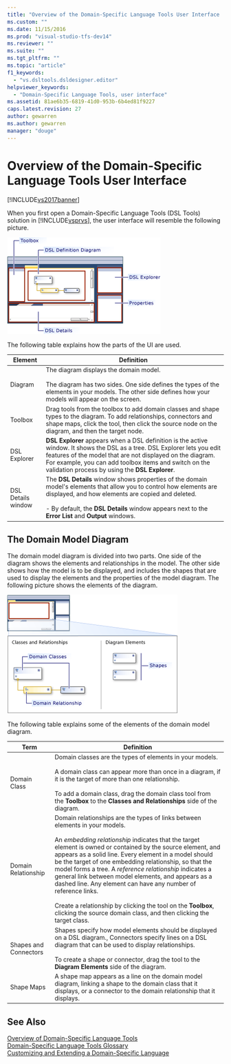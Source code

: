 ```yaml
---
title: "Overview of the Domain-Specific Language Tools User Interface | Microsoft Docs"
ms.custom: ""
ms.date: 11/15/2016
ms.prod: "visual-studio-tfs-dev14"
ms.reviewer: ""
ms.suite: ""
ms.tgt_pltfrm: ""
ms.topic: "article"
f1_keywords: 
  - "vs.dsltools.dsldesigner.editor"
helpviewer_keywords: 
  - "Domain-Specific Language Tools, user interface"
ms.assetid: 81ae6b35-6819-41d0-953b-6b4ed81f9227
caps.latest.revision: 27
author: gewarren
ms.author: gewarren
manager: "douge"
---
```

# Overview of the Domain-Specific Language Tools User Interface
[!INCLUDE[vs2017banner](../includes/vs2017banner.md)]

When you first open a Domain-Specific Language Tools (DSL Tools) solution in [!INCLUDE[vsprvs](../includes/vsprvs-md.md)], the user interface will resemble the following picture.  
  
 ![dsl designer](../modeling/media/dsl-designer.png "dsl_designer")  
  
 The following table explains how the parts of the UI are used.  
  
|**Element**|**Definition**|  
|-----------------|--------------------|  
|Diagram|The diagram displays the domain model.<br /><br /> The diagram has two sides. One side defines the types of the elements in your models. The other side defines how your models will appear on the screen.|  
|Toolbox|Drag tools from the toolbox to add domain classes and shape types to the diagram. To add relationships, connectors and shape maps, click the tool, then click the source node on the diagram, and then the target node.|  
|DSL Explorer|**DSL Explorer** appears when a DSL definition is the active window. It shows the DSL as a tree. DSL Explorer lets you edit features of the model that are not displayed on the diagram. For example, you can add toolbox items and switch on the validation process by using the **DSL Explorer**.|  
|DSL Details window|The **DSL Details** window shows properties of the domain model's elements that allow you to control how elements are displayed, and how elements are copied and deleted.<br /><br /> -   By default, the **DSL Details** window appears next to the **Error List** and **Output** windows.|  
  
## The Domain Model Diagram  
 The domain model diagram is divided into two parts. One side of the diagram shows the elements and relationships in the model. The other side shows how the model is to be displayed, and includes the shapes that are used to display the elements and the properties of the model diagram. The following picture shows the elements of the diagram.  
  
 ![dsl designer with swimlane](../modeling/media/dsl-desinger.png "dsl_desinger")  
  
 The following table explains some of the elements of the domain model diagram.  
  
|**Term**|**Definition**|  
|--------------|--------------------|  
|Domain Class|Domain classes are the types of elements in your models.<br /><br /> A domain class can appear more than once in a diagram, if it is the target of more than one relationship.<br /><br /> To add a domain class, drag the domain class tool from the **Toolbox** to the **Classes and Relationships** side of the diagram.|  
|Domain Relationship|Domain relationships are the types of links between elements in your models.<br /><br /> An *embedding relationship* indicates that the target element is owned or contained by the source element, and appears as a solid line. Every element in a model should be the target of one embedding relationship, so that the model forms a tree. A *reference relationship* indicates a general link between model elements, and appears as a dashed line. Any element can have any number of reference links.<br /><br /> Create a relationship by clicking the tool on the **Toolbox**, clicking the source domain class, and then clicking the target class.|  
|Shapes and Connectors|Shapes specify how model elements should be displayed on a DSL diagram., Connectors specify lines on a DSL diagram that can be used to display relationships.<br /><br /> To create a shape or connector, drag the tool to the **Diagram Elements** side of the diagram.|  
|Shape Maps|A shape map appears as a line on the domain model diagram, linking a shape to the domain class that it displays, or a connector to the domain relationship that it displays.|  
  
## See Also  
 [Overview of Domain-Specific Language Tools](../modeling/overview-of-domain-specific-language-tools.md)   
 [Domain-Specific Language Tools Glossary](http://msdn.microsoft.com/ca5e84cb-a315-465c-be24-76aa3df276aa)   
 [Customizing and Extending a Domain-Specific Language](../modeling/customizing-and-extending-a-domain-specific-language.md)
